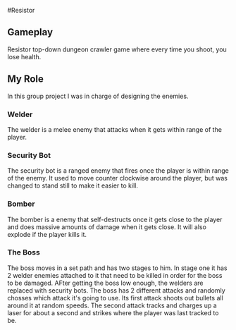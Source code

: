 #Resistor

## Gameplay

Resistor top-down dungeon crawler game where every time you shoot, you lose health.

## My Role

In this group project I was in charge of designing the enemies.

### Welder

The welder is a melee enemy that attacks when it gets within range of the player.

### Security Bot

The security bot is a ranged enemy that fires once the player is within range of the enemy. It used to move counter clockwise around the player, but was changed to stand still to make it easier to kill.

### Bomber

The bomber is a enemy that self-destructs once it gets close to the player and does massive amounts of damage when it gets close. It will also explode if the player kills it.

### The Boss

The boss moves in a set path and has two stages to him. In stage one it has 2 welder enemies attached to it that need to be killed in order for the boss to be damaged. AFter getting the boss low enough, the welders are replaced with security bots. The boss has 2 different attacks and randomly chosses which attack it's going to use. Its first attack shoots out bullets all around it at random speeds. The second attack tracks and charges up a laser for about a second and strikes where the player was last tracked to be.
